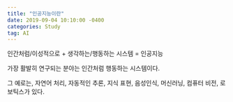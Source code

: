 ```yaml
---
title: "인공지능이란"
date: 2019-09-04 10:10:00 -0400
categories: Study
tag: AI
---
```


인간처럼/이성적으로 + 생각하는/행동하는 시스템 = 인공지능

가장 활발히 연구되는 분야는 인간처럼 행동하는 시스템이다.

그 예로는, 자연어 처리, 자동적인 추론, 지식 표현, 음성인식, 머신러닝, 컴퓨터 비전, 로보틱스가 있다.



